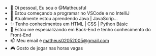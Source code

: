 - 👋 Oi pessoal, Eu sou o @Matheusful
- 👀 Estou começando a programar no VSCode e no IntelliJ
- 🌱 Atualmente estou aprendendo Java | JavaScrip...
- ✨ Tenho conhecimentos em HTML | CSS | Python Básic
- 💞️ Estou me especializando em Back-End e tenho conhecimento do Front-End
- 📫 Meu email é matheus02052005@gmail.com
- 🎮 Gosto de jogar nas horas vagas

<!---
Matheusful/Matheusful is a ✨ special ✨ repository because its `README.md` (this file) appears on your GitHub profile.
You can click the Preview link to take a look at your changes.
--->
